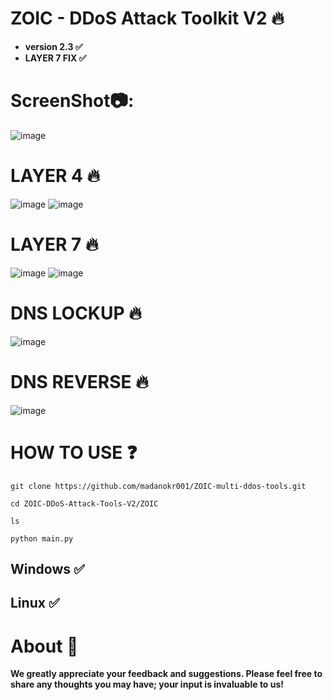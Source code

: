# ZOIC - DDoS Attack Toolkit V2 🔥

- **version 2.3 ✅**
- **LAYER 7 FIX ✅**
  
# ScreenShot📷:
![image](https://github.com/user-attachments/assets/b8925867-8715-4224-b521-84afd9b60aab)

# LAYER 4 🔥
![image](https://github.com/user-attachments/assets/68571387-f1af-4790-bcf6-1f617778103a)
![image](https://github.com/user-attachments/assets/3919929a-065e-4de9-8317-31bb310f3a8b)



# LAYER 7 🔥
![image](https://github.com/user-attachments/assets/a27b7475-37d4-4c8e-82ae-28ab2571163f)
![image](https://github.com/user-attachments/assets/192be076-6b4b-4ff7-9668-d189b8d077ee)



# DNS LOCKUP 🔥
![image](https://github.com/user-attachments/assets/9a6a9836-f832-426e-87ca-2ab5f491b67c)

# DNS REVERSE 🔥
![image](https://github.com/user-attachments/assets/5c667169-8a83-4fcf-a401-d1ae31e366ec)









# HOW TO USE ❓
```
git clone https://github.com/madanokr001/ZOIC-multi-ddos-tools.git
```
```
cd ZOIC-DDoS-Attack-Tools-V2/ZOIC
```
```
ls
```
```
python main.py
```

## Windows ✅
## Linux ✅

# About 🤑
**We greatly appreciate your feedback and suggestions. Please feel free to share any thoughts you may have; your input is invaluable to us!**






